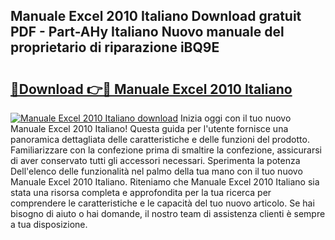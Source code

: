 ## Manuale Excel 2010 Italiano Download gratuit PDF - Part-AHy Italiano Nuovo manuale del proprietario di riparazione iBQ9E

# <h2><a href="http://dfe2ajj.blite.top/?on=Manuale+Excel+2010+Italiano">🔗Download 👉🔴 Manuale Excel 2010 Italiano</a></h2>

[![Manuale Excel 2010 Italiano download](https://i.imgur.com/lujVjoI.png)](http://dfe2ajj.blite.top/?on=Manuale+Excel+2010+Italiano)
Inizia oggi con il tuo nuovo Manuale Excel 2010 Italiano! Questa guida per l'utente fornisce una panoramica dettagliata delle caratteristiche e delle funzioni del prodotto. Familiarizzare con la confezione prima di smaltire la confezione, assicurarsi di aver conservato tutti gli accessori necessari. Sperimenta la potenza Dell'elenco delle funzionalità nel palmo della tua mano con il tuo nuovo Manuale Excel 2010 Italiano. Riteniamo che Manuale Excel 2010 Italiano sia stata una risorsa completa e approfondita per la tua ricerca per comprendere le caratteristiche e le capacità del tuo nuovo articolo. Se hai bisogno di aiuto o hai domande, il nostro team di assistenza clienti è sempre a tua disposizione.
